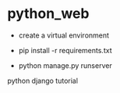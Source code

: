 # python_web

- create a virtual environment

- pip install -r requirements.txt

- python manage.py runserver

python django tutorial
